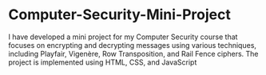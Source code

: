 # Computer-Security-Mini-Project
I have developed a mini project for my Computer Security course that focuses on encrypting and decrypting messages using various techniques, including Playfair, Vigenère, Row Transposition, and Rail Fence ciphers. The project is implemented using HTML, CSS, and JavaScript
